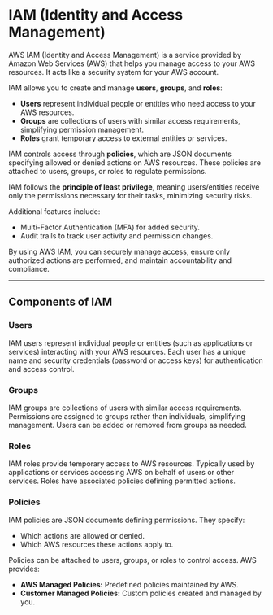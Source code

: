 # IAM (Identity and Access Management)

AWS IAM (Identity and Access Management) is a service provided by Amazon Web Services (AWS) that helps you manage access to your AWS resources. It acts like a security system for your AWS account.

IAM allows you to create and manage **users**, **groups**, and **roles**:  

- **Users** represent individual people or entities who need access to your AWS resources.
- **Groups** are collections of users with similar access requirements, simplifying permission management.
- **Roles** grant temporary access to external entities or services.

IAM controls access through **policies**, which are JSON documents specifying allowed or denied actions on AWS resources. These policies are attached to users, groups, or roles to regulate permissions.

IAM follows the **principle of least privilege**, meaning users/entities receive only the permissions necessary for their tasks, minimizing security risks.

Additional features include:
- Multi-Factor Authentication (MFA) for added security.
- Audit trails to track user activity and permission changes.

By using AWS IAM, you can securely manage access, ensure only authorized actions are performed, and maintain accountability and compliance.

---

## Components of IAM

### Users
IAM users represent individual people or entities (such as applications or services) interacting with your AWS resources. Each user has a unique name and security credentials (password or access keys) for authentication and access control.

### Groups
IAM groups are collections of users with similar access requirements. Permissions are assigned to groups rather than individuals, simplifying management. Users can be added or removed from groups as needed.

### Roles
IAM roles provide temporary access to AWS resources. Typically used by applications or services accessing AWS on behalf of users or other services. Roles have associated policies defining permitted actions.

### Policies
IAM policies are JSON documents defining permissions. They specify:
- Which actions are allowed or denied.
- Which AWS resources these actions apply to.

Policies can be attached to users, groups, or roles to control access. AWS provides:
- **AWS Managed Policies:** Predefined policies maintained by AWS.
- **Customer Managed Policies:** Custom policies created and managed by you.
